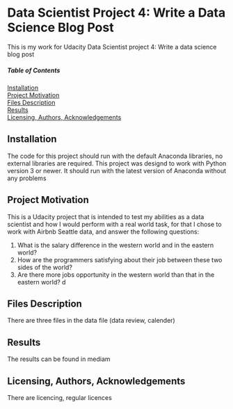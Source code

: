 # Data Scientist Project 4: Write a Data Science Blog Post

This is my work for Udacity Data Scientist project 4: Write a data science blog post
##### Table of Contents  
[Installation](#install)  
[Project Motivation](#projmo)  
[Files Description](#filedesc)  
[Results](#results)  
[Licensing, Authors, Acknowledgements](#lic)  

<a name="install"/>

## Installation
The code for this project should run with the default Anaconda libraries, no external libraries are required. This project was designd to work with Python version 3 or newer. It should run with the latest version of Anaconda without any problems
 
<a name="projmo"/>

## Project Motivation
This is a Udacity project that is intended to test my abilities as a data scientist and how I would perform with a real world task, for that I chose to work with Airbnb Seattle data, and answer the following questions:
1. What is the salary difference in the western world and in the eastern world?
2. How are the programmers satisfying about their job between these two sides of the world?
3. Are there more jobs opportunity in the western world than that in the eastern world?
d

<a name="filedesc"/>

## Files Description
There are three files in the data file (data review, calender)
 
 
<a name="results"/>

## Results
The results can be found in mediam
 
 
<a name="lic"/>

## Licensing, Authors, Acknowledgements
There are licencing, regular licences
 
